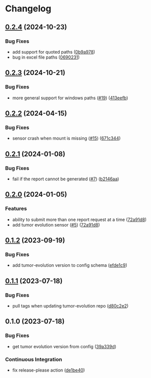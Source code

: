 # Changelog

## [0.2.4](https://github.com/gmc-norr/st2-analysis/compare/v0.2.3...v0.2.4) (2024-10-23)


### Bug Fixes

* add support for quoted paths ([0b9a978](https://github.com/gmc-norr/st2-analysis/commit/0b9a9782025e0b11f828fc95a01c8198848e1077))
* bug in excel file paths ([0690231](https://github.com/gmc-norr/st2-analysis/commit/06902316f34503d664f14a6d7886fc529bbb0b4b))

## [0.2.3](https://github.com/gmc-norr/st2-analysis/compare/v0.2.2...v0.2.3) (2024-10-21)


### Bug Fixes

* more general support for windows paths ([#19](https://github.com/gmc-norr/st2-analysis/issues/19)) ([413eefb](https://github.com/gmc-norr/st2-analysis/commit/413eefb97babd68fcce9b2f4292eb14686ad151b))

## [0.2.2](https://github.com/gmc-norr/st2-analysis/compare/v0.2.1...v0.2.2) (2024-04-15)


### Bug Fixes

* sensor crash when mount is missing ([#15](https://github.com/gmc-norr/st2-analysis/issues/15)) ([671c344](https://github.com/gmc-norr/st2-analysis/commit/671c344ad7d955e2dcd404ffa06f127ebfd1f0fa))

## [0.2.1](https://github.com/gmc-norr/st2-gmc-norr/compare/v0.2.0...v0.2.1) (2024-01-08)


### Bug Fixes

* fail if the report cannot be generated ([#7](https://github.com/gmc-norr/st2-gmc-norr/issues/7)) ([b2146aa](https://github.com/gmc-norr/st2-gmc-norr/commit/b2146aae65dac49f4e78039b02ce34d425540976))

## [0.2.0](https://github.com/gmc-norr/st2-gmc-norr/compare/v0.1.2...v0.2.0) (2024-01-05)


### Features

* ability to submit more than one report request at a time ([72a91d8](https://github.com/gmc-norr/st2-gmc-norr/commit/72a91d81c3e34faa98d89158edaceb561ca27970))
* add tumor evolution sensor ([#5](https://github.com/gmc-norr/st2-gmc-norr/issues/5)) ([72a91d8](https://github.com/gmc-norr/st2-gmc-norr/commit/72a91d81c3e34faa98d89158edaceb561ca27970))

## [0.1.2](https://github.com/gmc-norr/st2-gmc-norr/compare/v0.1.1...v0.1.2) (2023-09-19)


### Bug Fixes

* add tumor-evolution version to config schema ([efde1c9](https://github.com/gmc-norr/st2-gmc-norr/commit/efde1c962524508109dd6e0576f385384784aad7))

## [0.1.1](https://github.com/gmc-norr/st2-gmc-norr/compare/v0.1.0...v0.1.1) (2023-07-18)


### Bug Fixes

* pull tags when updating tumor-evolution repo ([d80c2e2](https://github.com/gmc-norr/st2-gmc-norr/commit/d80c2e20f52d92200ca7e57ea9ce6cffa6fc9cb6))

## 0.1.0 (2023-07-18)


### Bug Fixes

* get tumor evolution version from config ([39a339d](https://github.com/gmc-norr/st2-gmc-norr/commit/39a339dc197cf439613c04ff6beff62c40e838ab))


### Continuous Integration

* fix release-please action ([de1be40](https://github.com/gmc-norr/st2-gmc-norr/commit/de1be40cf3fdc04c7e0dc3d44af1358589953884))
